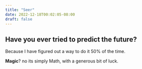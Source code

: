 ```yaml
---
title: "Seer"
date: 2022-12-18T00:02:05-08:00
draft: false
---
```

 ## Have you ever tried to predict the future?

 Because I have figured out a way to do it 50% of the time.

 **Magic**? no its simply Math, with a generous bit of luck.

